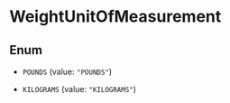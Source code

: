 
# WeightUnitOfMeasurement

## Enum


* `POUNDS` (value: `"POUNDS"`)

* `KILOGRAMS` (value: `"KILOGRAMS"`)



